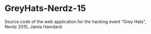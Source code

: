 # GreyHats-Nerdz-15
Source code of the web application for the hacking event "Grey Hats", Nerdz 2015, Jamia Hamdard.
